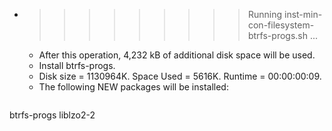 * >>>>>>>>> Running inst-min-con-filesystem-btrfs-progs.sh ...
  * After this operation, 4,232 kB of additional disk space will be used.
  * Install btrfs-progs.
  * Disk size = 1130964K. Space Used = 5616K. Runtime = 00:00:00:09.
  * The following NEW packages will be installed:
  ```bash
btrfs-progs liblzo2-2
  ```
